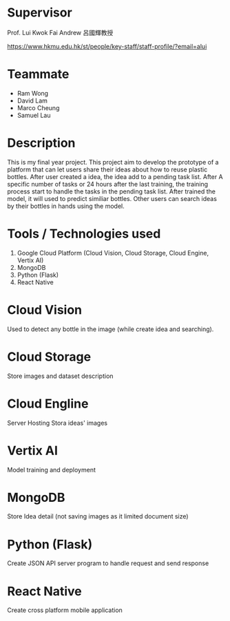 # Supervisor
Prof. Lui Kwok Fai Andrew 呂國輝教授

https://www.hkmu.edu.hk/st/people/key-staff/staff-profile/?email=alui

# Teammate
- Ram Wong
- David Lam
- Marco Cheung
- Samuel Lau

# Description
This is my final year project.
This project aim to develop the prototype of a platform that can let users share their ideas about how to reuse plastic bottles. After user created a idea, the idea add to a pending task list. After A specific number of tasks or 24 hours after the last training, the training process start to handle the tasks in the pending task list. After trained the model, it will used to predict similiar bottles. Other users can search ideas by their bottles in hands using the model.

# Tools / Technologies used
1. Google Cloud Platform (Cloud Vision, Cloud Storage, Cloud Engine, Vertix AI)
2. MongoDB
3. Python (Flask)
4. React Native

# Cloud Vision
Used to detect any bottle in the image (while create idea and searching).

# Cloud Storage
Store images and dataset description

# Cloud Engline
Server Hosting
Stora ideas' images

# Vertix AI
Model training and deployment

# MongoDB
Store Idea detail (not saving images as it limited document size)

# Python (Flask)
Create JSON API server program to handle request and send response

# React Native
Create cross platform mobile application
